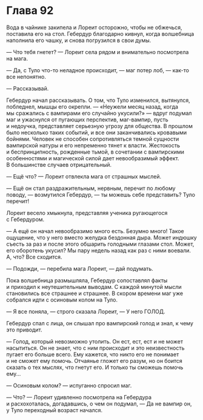 # Глава 92

Вода в чайнике закипела и Лореит осторожно, чтобы не обжечься, поставила его на стол. Гебердур благодарно кивнул, когда волшебница наполнила его чашку, и снова погрузился в свои думы.

— Что тебя гнетет? — Лореит села рядом и внимательно посмотрела на мага.

— Да, с Туло что-то неладное происходит, — маг потер лоб, — как-то все непонятно.

— Рассказывай.

Гебердур начал рассказывать. О том, что Туло изменился, вытянулся, побледнел, мышцы его окрепли. — «Неужели месяц назад, когда мы сражались с вампирами его случайно укусили?» — вдруг подумал маг и ужаснулся от пугающих перспектив, маг-вампир, пусть и недоучка, представляет серьезную угрозу для общества. В прошлом было несколько таких событий, и все они заканчивались кровавыми бойнями. Человек не способен сопротивляться темной сущности вампирской натуры и его непременно тянет к власти. Жестокость и беспринципность, рожденные тьмой, в сочетании с вампирскими особенностями и магической силой дает невообразимый эффект. В большинстве случаев отрицательный.

— Ещё что? — Лореит отвлекла мага от страшных мыслей.

— Ещё он стал раздражительным, нервным, перечит по любому поводу, — возмутился Гебердур, — ты можешь себе представить? Туло перечит!

Лореит весело хмыкнула, представляя ученика ругающегося с Гебердуром.

— А ещё он начал невообразимо много есть. Безумно много! Такое ощущение, что у него вместо желудка бездонная дыра. Может индюшку съесть за раз и после этого обшарить голодными глазами стол. Может, его оборотень укусил? Мы пару недель назад как раз с ними воевали. А, что? Все сходится.

— Подожди, — перебила мага Лореит, — дай подумать.

Пока волшебница размышляла, Гебердур сопоставлял факты и приходил к неутешительным выводам. С каждой минутой мысли становились все страшнее и страшнее. В скором времени маг уже собрался идти с осиновым колом на Туло.

— Я все поняла, — строго сказала Лореит, — У него ГОЛОД.

Гебердур спал с лица, он слышал про вампирский голод и знал, к чему это приводит.

— Голод, который невозможно утолить. Он ест, ест, ест и не может насытиться. Он не знает, что с ним происходит и это неизвестность пугает его больше всего. Ему кажется, что никто его не понимает и не сможет ему помочь. Отчаянье гложет его разум, но он боится сказать о тех мыслях, что гнетут его. И только ты сможешь помочь ему...

— Осиновым колом? — испуганно спросил маг.

— Что? — Лореит удивленно посмотрела на Гебердура и расхохоталась, догадавшись, о чем он подумал, — Да не вампир он, у Туло переходный возраст начался.

